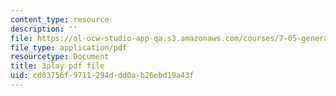 ```yaml
---
content_type: resource
description: ''
file: https://ol-ocw-studio-app-qa.s3.amazonaws.com/courses/7-05-general-biochemistry-spring-2020/cd03756f9711294ddd0ab26ebd19a43f_3fSY92mJwQY.pdf
file_type: application/pdf
resourcetype: Document
title: 3play pdf file
uid: cd03756f-9711-294d-dd0a-b26ebd19a43f
---
```

